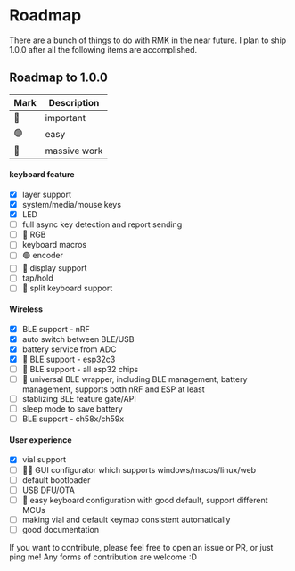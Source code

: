 # Roadmap

There are a bunch of things to do with RMK in the near future. I plan to ship 1.0.0 after all the following items are accomplished.

## Roadmap to 1.0.0

| Mark | Description |
| ---- | ----------- |
|  🔴  | important   |
|  🟢  | easy        |
|  🔵  | massive work|


#### keyboard feature
  - [x] layer support
  - [x] system/media/mouse keys
  - [x] LED
  - [ ] full async key detection and report sending
  - [ ] 🔴 RGB
  - [ ] keyboard macros
  - [ ] 🟢 encoder
  - [ ] 🔵 display support
  - [ ] tap/hold
  - [ ] 🔵 split keyboard support

#### Wireless
  - [x] BLE support - nRF
  - [x] auto switch between BLE/USB
  - [x] battery service from ADC
  - [x] 🔴 BLE support - esp32c3
  - [ ] 🔴 BLE support - all esp32 chips
  - [ ] 🔵 universal BLE wrapper, including BLE management, battery management, supports both nRF and ESP at least
  - [ ] stablizing BLE feature gate/API
  - [ ] sleep mode to save battery
  - [ ] BLE support - ch58x/ch59x

#### User experience
  - [x] vial support
  - [ ] 🔴🔵 GUI configurator which supports windows/macos/linux/web
  - [ ] default bootloader
  - [ ] USB DFU/OTA
  - [ ] 🔴 easy keyboard configuration with good default, support different MCUs
  - [ ] making vial and default keymap consistent automatically
  - [ ] good documentation

If you want to contribute, please feel free to open an issue or PR, or just ping me! Any forms of contribution are welcome :D

